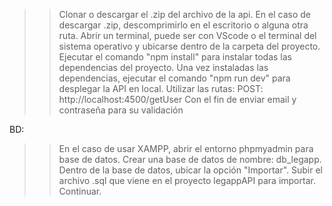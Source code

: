 >> Clonar o descargar el .zip del archivo de la api.
>> En el caso de descargar .zip, descomprimirlo en el escritorio o alguna otra ruta.
>> Abrir un terminal, puede ser con VScode o el terminal del sistema operativo y ubicarse dentro de la carpeta del proyecto.
>> Ejecutar el comando "npm install" para instalar todas las dependencias del proyecto.
>> Una vez instaladas las dependencias, ejecutar el comando "npm run dev" para desplegar la API en local.
>>Utilizar las rutas:
POST: http://localhost:4500/getUser
Con el fin de enviar email y contraseña para su validación

BD:
>> En el caso de usar XAMPP, abrir el entorno phpmyadmin para base de datos.
>> Crear una base de datos de nombre: db_legapp.
>> Dentro de la base de datos, ubicar la opción "Importar".
>> Subir el archivo .sql que viene en el proyecto legappAPI para importar.
>> Continuar.
